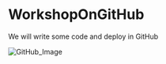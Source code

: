 # WorkshopOnGitHub
We will write some code and deploy in GitHub

![GitHub_Image](https://myoctocat.com/assets/images/base-octocat.svg)
